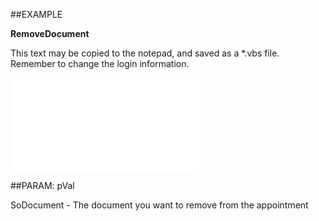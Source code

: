 

##EXAMPLE

**RemoveDocument**

This text may be copied to the notepad, and saved as a *.vbs file. Remember to change the login information.

![](../../Examples/vbs/SOAppointment.ActivityLinks.vbs.txt)







##PARAM: pVal

SoDocument - The document you want to remove from the appointment



